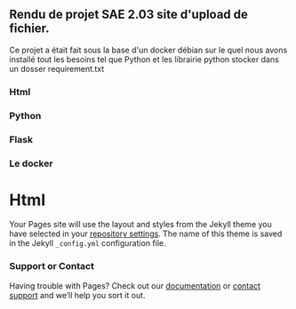 ## Rendu de projet SAE 2.03 site d'upload de fichier.

Ce projet a était fait sous la base d'un docker débian sur le quel nous avons installé tout les besoins tel que Python et les librairie python stocker dans un dosser requirement.txt



### Html
### Python 
### Flask
### Le docker




# Html

Your Pages site will use the layout and styles from the Jekyll theme you have selected in your [repository settings](https://github.com/EstebanBreaHell/docker-sae203/settings/pages). The name of this theme is saved in the Jekyll `_config.yml` configuration file.

### Support or Contact

Having trouble with Pages? Check out our [documentation](https://docs.github.com/categories/github-pages-basics/) or [contact support](https://support.github.com/contact) and we’ll help you sort it out.
